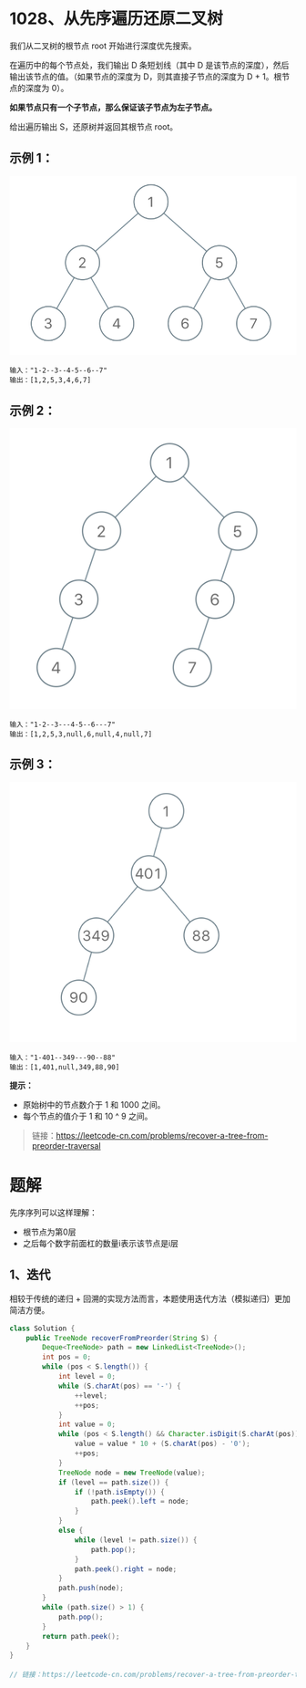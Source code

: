 
# 1028、从先序遍历还原二叉树

我们从二叉树的根节点 root 开始进行深度优先搜索。

在遍历中的每个节点处，我们输出 D 条短划线（其中 D 是该节点的深度），然后输出该节点的值。（如果节点的深度为 D，则其直接子节点的深度为 D + 1。根节点的深度为 0）。

**如果节点只有一个子节点，那么保证该子节点为左子节点。**

给出遍历输出 S，还原树并返回其根节点 root。


## 示例 1：
![](../../images/1028-recover-a-tree-from-preorder-traversal.png)
```
输入："1-2--3--4-5--6--7"
输出：[1,2,5,3,4,6,7]
```
## 示例 2：
![](../../images/1028-2.png)
```
输入："1-2--3---4-5--6---7"
输出：[1,2,5,3,null,6,null,4,null,7]

```
## 示例 3：
![](../../images/1028-3.png)
```
输入："1-401--349---90--88"
输出：[1,401,null,349,88,90]
```

**提示：**

- 原始树中的节点数介于 1 和 1000 之间。
- 每个节点的值介于 1 和 10 ^ 9 之间。


> 链接：https://leetcode-cn.com/problems/recover-a-tree-from-preorder-traversal

# 题解
先序序列可以这样理解：
- 根节点为第0层
- 之后每个数字前面杠的数量i表示该节点是i层

## 1、迭代
相较于传统的递归 + 回溯的实现方法而言，本题使用迭代方法（模拟递归）更加简洁方便。
```java
class Solution {
    public TreeNode recoverFromPreorder(String S) {
        Deque<TreeNode> path = new LinkedList<TreeNode>();
        int pos = 0;
        while (pos < S.length()) {
            int level = 0;
            while (S.charAt(pos) == '-') {
                ++level;
                ++pos;
            }
            int value = 0;
            while (pos < S.length() && Character.isDigit(S.charAt(pos))) {
                value = value * 10 + (S.charAt(pos) - '0');
                ++pos;
            }
            TreeNode node = new TreeNode(value);
            if (level == path.size()) {
                if (!path.isEmpty()) {
                    path.peek().left = node;
                }
            }
            else {
                while (level != path.size()) {
                    path.pop();
                }
                path.peek().right = node;
            }
            path.push(node);
        }
        while (path.size() > 1) {
            path.pop();
        }
        return path.peek();
    }
}

// 链接：https://leetcode-cn.com/problems/recover-a-tree-from-preorder-traversal/solution/cong-xian-xu-bian-li-huan-yuan-er-cha-shu-by-leetc/

```